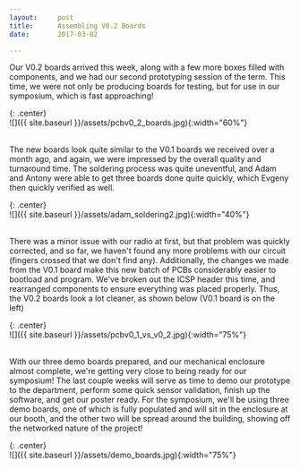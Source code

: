 ```yaml
---
layout:     post
title:      Assembling V0.2 Boards
date:       2017-03-02

---
```


Our V0.2 boards arrived this week, along with a few more boxes filled with components, and we had our second prototyping session of the term. This time, we were not only be producing boards for testing, but for use in our symposium, which is fast approaching!

{: .center}
<br>
![]({{ site.baseurl }}/assets/pcbv0_2_boards.jpg){:width="60%"}
<br><br>

The new boards look quite similar to the V0.1 boards we received over a month ago, and again, we were impressed by the overall quality and turnaround time. The soldering process was quite uneventful, and Adam and Antony were able to get three boards done quite quickly, which Evgeny then quickly verified as well. 

{: .center}
<br>
![]({{ site.baseurl }}/assets/adam_soldering2.jpg){:width="40%"}
<br><br>

There was a minor issue with our radio at first, but that problem was quickly corrected, and so far, we haven't found any more problems with our circuit (fingers crossed that we don't find any). Additionally, the changes we made from the V0.1 board make this new batch of PCBs considerably easier to bootload and program. We've broken out the ICSP header this time, and rearranged components to ensure everything was placed properly. Thus, the V0.2 boards look a lot cleaner, as shown below (V0.1 board is on the left)

{: .center}
<br>
![]({{ site.baseurl }}/assets/pcbv0_1_vs_v0_2.jpg){:width="75%"}
<br><br>

With our three demo boards prepared, and our mechanical enclosure almost complete, we're getting very close to being ready for our symposium! The last couple weeks will serve as time to demo our prototype to the department, perform some quick sensor validation, finish up the software, and get our poster ready. For the symposium, we'll be using three demo boards, one of which is fully populated and will sit in the enclosure at our booth, and the other two will be spread around the building, showing off the networked nature of the project!

{: .center}
<br>
![]({{ site.baseurl }}/assets/demo_boards.jpg){:width="75%"}
<br><br>